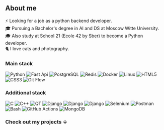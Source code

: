 <!-- # Hello there, I'm Vasilii ✌️ -->
## About me 
⚡ Looking for a job as a python backend developer. <br>
🎓 Pursuing a Bachelor's degree in AI and DS at Moscow Witte University. <br>
🎓 Also study at School 21 (Ecole 42 by Sber) to become a Python developer. <br>
🐈 I love cats and photography. <br>

### Main stack
![Python](https://img.shields.io/badge/-Python-black?style=flat-square&logo=Python)
![Fast Api](https://img.shields.io/badge/-Fast%20API-black?style=flat-square&logo=fastapi)
![PostgreSQL](https://img.shields.io/badge/-PostgreSQL-black?style=flat-square&logo=postgresql)
![Redis](https://img.shields.io/badge/-Redis-black?style=flat-square&logo=Redis)
![Docker](https://img.shields.io/badge/-Docker-black?style=flat-square&logo=Docker)
![Linux](https://img.shields.io/badge/-Linux-black?style=flat-square&logo=Linux)
![HTML5](https://img.shields.io/badge/-HTML5-black?style=flat-square&logo=html5)
![CSS3](https://img.shields.io/badge/-CSS3-black?style=flat-square&logo=css3)
![Git Flow](https://img.shields.io/badge/-Git%20Flow-black?style=flat-square&logo=git)

<!-- ![Flask](https://img.shields.io/badge/-Flask-black?style=flat-square&logo=Flask) -->

### Additional stack
![C](https://img.shields.io/badge/-C-black?style=flat-square&logo=c&logoColor=white)
![C++](https://img.shields.io/badge/-C++-black?style=flat-square&logo=cplusplus)
![QT](https://img.shields.io/badge/-QT-black?style=flat-square&logo=qt)
![Django](https://img.shields.io/badge/-Django-black?style=flat-square&logo=Django)
![Django](https://img.shields.io/badge/-Pytest-black?style=flat-square&logo=Pytest)
![Django](https://img.shields.io/badge/-Temporal-black?style=flat-square&logo=Temporal)
![Selenium](https://img.shields.io/badge/-Selenium-black?style=flat-square&logo=selenium)
![Postman](https://img.shields.io/badge/-Postman-black?style=flat-square&logo=postman)
![Bash](https://img.shields.io/badge/Bash-black?&style=flat-square&logo=gnu-bash&logoColor=white)
![GitHub Actions](https://img.shields.io/badge/-Github%20Actions-black?style=flat-square&logo=githubactions&logoColor=blue)
![MongoDB](https://img.shields.io/badge/-MongoDB-black?style=flat-square&logo=mongodb)

<!-- <span style="color: green; font-family: Arial; font-size: auto;">INSPIRATION DAY</span> -->
### Check out my projects ↓

